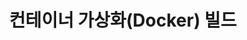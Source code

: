 ---
title: 컨테이너 가상화(Docker) 빌드
linkTitle: Docker
description: "컨테이너 가상화(Docker) 기술을 사용하여 소프트웨어 빌드시 도커 이미지 제작 방법을 설명한다."
url: /egovframe-development/deployment-tool/build-tool/docker/
menu:
  depth:
    weight: 3
    parent: "build-tool"
    identifier: "docker"
---